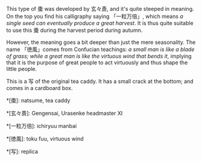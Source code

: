This type of 棗 was developed by 玄々斎, and it's quite steeped in meaning. On the top you find his calligraphy saying 「一粒万倍」, which means *a single seed can eventually produce a great harvest*. It is thus quite suitable to use this 棗 during the harvest period during autumn.

However, the meaning goes a bit deeper than just the mere seasonality. The name 「徳風」comes from Confucian teachings: *a small man is like a blade of grass; while a great man is like the virtuous wind that bends it*, implying that it is the purpose of great people to act virtuously and thus shape the little people.

This is a 写 of the original tea caddy. It has a small crack at the bottom; and comes in a cardboard box.

*[棗]: natsume, tea caddy

*[玄々斎]: Gengensai, Urasenke headmaster XI

*[一粒万倍]: ichiryuu manbai

*[徳風]: toku fuu, virtuous wind

*[写]: replica
